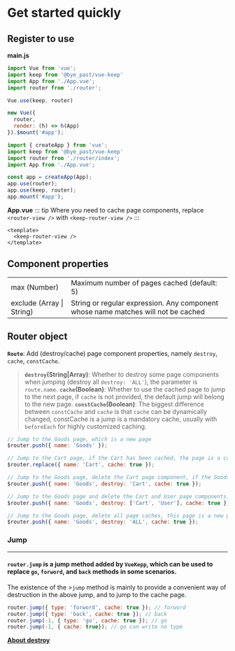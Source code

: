 # Get started quickly

## Register to use
**main.js**
<CodeGroup>
  <CodeGroupItem title="Vue2.x" active>

  ```js
  import Vue from 'vue';
  import keep from '@bye_past/vue-keep'
  import App from './App.vue';
  import router from './router';

  Vue.use(keep, router)

  new Vue({
    router,
    render: (h) => h(App)
  }).$mount('#app');
  ```

  </CodeGroupItem>

  <CodeGroupItem title="Vue3.x">

  ```js
  import { createApp } from 'vue';
  import keep from '@bye_past/vue-keep'
  import router from './router/index';
  import App from './App.vue';

  const app = createApp(App);
  app.use(router);
  app.use(keep, router);
  app.mount('#app');
  ```

  </CodeGroupItem>
</CodeGroup>

**App.vue**
::: tip
Where you need to cache page components, replace `<router-view />` with `<keep-router-view />`
:::
```vue
<template>
  <keep-router-view />
</template>
```

## Component properties

<table class="table table-bordered table-striped table-condensed">
  <tr>
    <td>max (Number)</td>
	  <td>Maximum number of pages cached (default: 5)</td>
  </tr>
  <tr>
    <td>exclude (Array | String)</td>
	  <td>String or regular expression. Any component whose name matches will not be cached</td>
  </tr>
</table>

## Router object

**`Route`**: Add (destroy/cache) page component properties, namely `destroy`, `cache`, `constCache`.
   > **`destroy`(String|Array)**: Whether to destroy some page components when jumping (destroy all `destroy: 'ALL'`), the parameter is `route.name`.
   > **`cache`(Boolean)**: Whether to use the cached page to jump to the next page, if `cache` is not provided, the default jump will belong to the new page.
   > **`constCache`(Boolean)**: The biggest difference between `constCache` and `cache` is that `cache` can be dynamically changed, constCache is a jump is a mandatory cache, usually with `beforeEach` for highly customized caching.
```js
// Jump to the Goods page, which is a new page
$router.push({ name: 'Goods' });

// Jump to the Cart page, if the Cart has been cached, the page is a cached page
$router.replace({ name: 'Cart', cache: true });

// Jump to the Goods page, delete the Cart page component, if the Goods has been cached, the page belongs to the cached page
$router.push({ name: 'Goods', destroy: 'Cart', cache: true });

// Jump to the Goods page and delete the Cart and User page components. If the Goods has been cached, the page is a cached page
$router.push({ name: 'Goods', destroy: ['Cart', 'User'], cache: true });

// Jump to the Goods page, delete all page caches, this page is a new page
$router.push({ name: 'Goods', destroy: 'ALL', cache: true });
```


### Jump
---

#### `router.jump` is a jump method added by `VueKepp`, which can be used to replace `go`, `forword`, and `back` methods in some scenarios.
The existence of the >`jump` method is mainly to provide a convenient way of destruction in the above jump, and to jump to the cache page.
```js
router.jump({ type: 'forword', cache: true }); // forword
router.jump({ type: 'back', cache: true }); // back
router.jump(-1, { type: 'go', cache: true }); // go
router.jump(-1, { cache: true}); // go can write no type
```

**[About destroy](./destroy.md)**